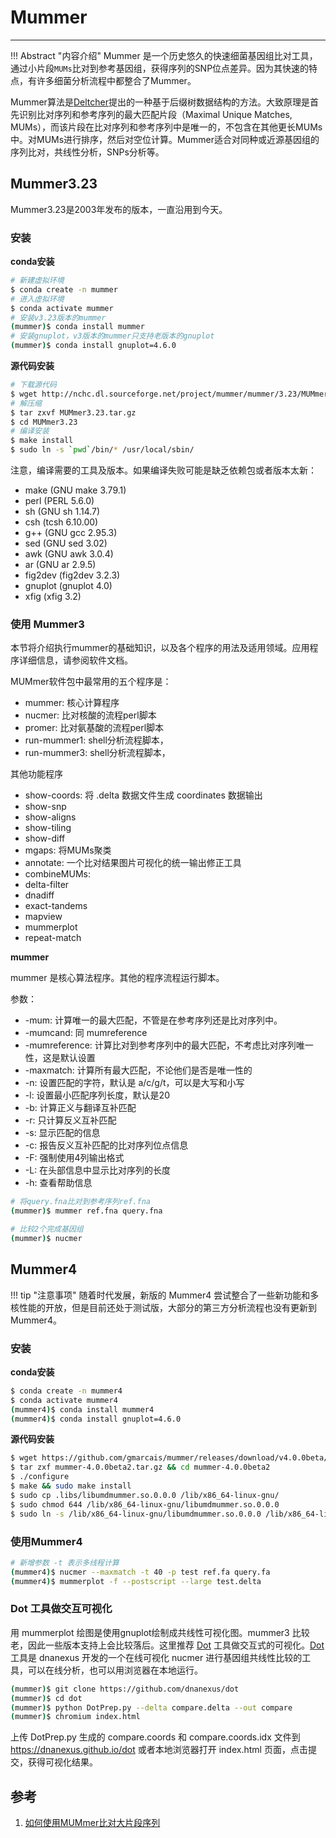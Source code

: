 # Mummer

---

!!! Abstract "内容介绍"
    Mummer 是一个历史悠久的快速细菌基因组比对工具，通过小片段`MUMs`比对到参考基因组，获得序列的SNP位点差异。因为其快速的特点，有许多细菌分析流程中都整合了Mummer。

Mummer算法是[Deltcher]()提出的一种基于后缀树数据结构的方法。大致原理是首先识别比对序列和参考序列的最大匹配片段（Maximal Unique Matches, MUMs），而该片段在比对序列和参考序列中是唯一的，不包含在其他更长MUMs中。对MUMs进行排序，然后对空位计算。Mummer适合对同种或近源基因组的序列比对，共线性分析，SNPs分析等。

## Mummer3.23

Mummer3.23是2003年发布的版本，一直沿用到今天。

### 安装

**conda安装**

```bash
# 新建虚拟环境
$ conda create -n mummer
# 进入虚拟环境
$ conda activate mummer
# 安装v3.23版本的mummer
(mummer)$ conda install mummer
# 安装gnuplot，v3版本的mummer只支持老版本的gnuplot
(mummer)$ conda install gnuplot=4.6.0
```

**源代码安装**

```bash
# 下载源代码
$ wget http://nchc.dl.sourceforge.net/project/mummer/mummer/3.23/MUMmer3.23.tar.gz
# 解压缩
$ tar zxvf MUMmer3.23.tar.gz
$ cd MUMmer3.23
# 编译安装
$ make install
$ sudo ln -s `pwd`/bin/* /usr/local/sbin/
```

注意，编译需要的工具及版本。如果编译失败可能是缺乏依赖包或者版本太新：

- make (GNU make 3.79.1)
- perl (PERL     5.6.0)
- sh   (GNU sh   1.14.7)
- csh  (tcsh     6.10.00)
- g++  (GNU gcc  2.95.3)
- sed  (GNU sed  3.02)
- awk  (GNU awk  3.0.4)
- ar   (GNU ar   2.9.5)
- fig2dev (fig2dev 3.2.3)
- gnuplot (gnuplot 4.0)
- xfig    (xfig    3.2)

### 使用 Mummer3

本节将介绍执行mummer的基础知识，以及各个程序的用法及适用领域。应用程序详细信息，请参阅软件文档。

MUMmer软件包中最常用的五个程序是：

- mummer: 核心计算程序
- nucmer: 比对核酸的流程perl脚本
- promer: 比对氨基酸的流程perl脚本
- run-mummer1: shell分析流程脚本，
- run-mummer3: shell分析流程脚本，

其他功能程序

- show-coords: 将 .delta 数据文件生成 coordinates 数据输出
- show-snp
- show-aligns
- show-tiling
- show-diff
- mgaps: 将MUMs聚类
- annotate: 一个比对结果图片可视化的统一输出修正工具
- combineMUMs:
- delta-filter
- dnadiff
- exact-tandems
- mapview
- mummerplot
- repeat-match

**mummer**

mummer 是核心算法程序。其他的程序流程运行脚本。

参数：

- -mum: 计算唯一的最大匹配，不管是在参考序列还是比对序列中。
- -mumcand: 同 mumreference
- -mumreference: 计算比对到参考序列中的最大匹配，不考虑比对序列唯一性，这是默认设置
- -maxmatch: 计算所有最大匹配，不论他们是否是唯一性的
- -n: 设置匹配的字符，默认是 a/c/g/t，可以是大写和小写
- -l: 设置最小匹配序列长度，默认是20
- -b: 计算正义与翻译互补匹配
- -r: 只计算反义互补匹配
- -s: 显示匹配的信息
- -c: 报告反义互补匹配的比对序列位点信息
- -F: 强制使用4列输出格式
- -L: 在头部信息中显示比对序列的长度
- -h: 查看帮助信息

```bash
# 将query.fna比对到参考序列ref.fna
(mummer)$ mummer ref.fna query.fna
```


```bash
# 比较2个完成基因组
(mummer)$ nucmer
```

## Mummer4

!!! tip "注意事项"
    随着时代发展，新版的 Mummer4 尝试整合了一些新功能和多核性能的开放，但是目前还处于测试版，大部分的第三方分析流程也没有更新到 Mummer4。

### 安装

**conda安装**

```bash
$ conda create -n mummer4
$ conda activate mummer4
(mummer4)$ conda install mummer4
(mummer4)$ conda install gnuplot=4.6.0
```

**源代码安装**

```bash
$ wget https://github.com/gmarcais/mummer/releases/download/v4.0.0beta/mummer-4.0.0beta2.tar.gz
$ tar zxf mummer-4.0.0beta2.tar.gz && cd mummer-4.0.0beta2
$ ./configure
$ make && sudo make install
$ sudo cp .libs/libumdmummer.so.0.0.0 /lib/x86_64-linux-gnu/
$ sudo chmod 644 /lib/x86_64-linux-gnu/libumdmummer.so.0.0.0
$ sudo ln -s /lib/x86_64-linux-gnu/libumdmummer.so.0.0.0 /lib/x86_64-linux-gnu/libumdmummer.so.0
```

### 使用Mummer4

```bash
# 新增参数 -t 表示多线程计算
(mummer4)$ nucmer --maxmatch -t 40 -p test ref.fa query.fa
(mummer4)$ mummerplot -f --postscript --large test.delta
```

### Dot 工具做交互可视化

用 mummerplot 绘图是使用gnuplot绘制成共线性可视化图。mummer3 比较老，因此一些版本支持上会比较落后。这里推荐 [Dot](https://github.com/dnanexus/dot) 工具做交互式的可视化。[Dot](https://github.com/dnanexus/dot) 工具是 dnanexus 开发的一个在线可视化 nucmer 进行基因组共线性比较的工具，可以在线分析，也可以用浏览器在本地运行。

```bash
(mummer)$ git clone https://github.com/dnanexus/dot
(mummer)$ cd dot
(mummer)$ python DotPrep.py --delta compare.delta --out compare
(mummer)$ chromium index.html
```

上传 DotPrep.py 生成的 compare.coords 和 compare.coords.idx 文件到 https://dnanexus.github.io/dot 或者本地浏览器打开 index.html 页面，点击提交，获得可视化结果。

## 参考

1. [如何使用MUMmer比对大片段序列](https://vip.biotrainee.com/d/243-%E5%BA%94%E8%AF%A5%E6%98%AF%E6%9C%80%E8%AF%A6%E7%BB%86%E7%9A%84mummer%E4%B8%AD%E6%96%87%E4%BD%BF%E7%94%A8%E8%AF%B4%E6%98%8E)

